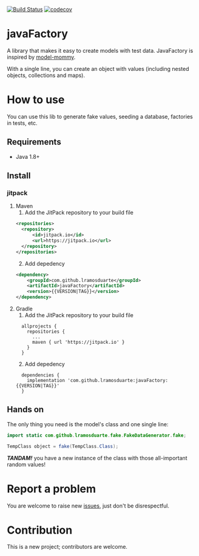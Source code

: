 [![Build Status](https://travis-ci.org/lramosduarte/javaFactory.svg?branch=master)](https://travis-ci.org/lramosduarte/javaFactory) [![codecov](https://codecov.io/gh/lramosduarte/javaFactory/branch/master/graph/badge.svg)](https://codecov.io/gh/lramosduarte/javaFactory)

# javaFactory
A library that makes it easy to create models with test data. JavaFactory is inspired by [model-mommy](https://model-mommy.readthedocs.io/en/latest/index.html). 

With a single line, you can create an object with values (including nested objects, collections and maps).

# How to use

You can use this lib to generate fake values, seeding a database, factories in tests, etc.

## Requirements

- Java 1.8+

## Install
### jitpack

1. Maven
    1. Add the JitPack repository to your build file    
    ```xml
    <repositories>
      <repository>
          <id>jitpack.io</id>
          <url>https://jitpack.io</url>
      </repository>
    </repositories>
    ```
    2. Add depedency
    ```xml
    <dependency>
        <groupId>com.github.lramosduarte</groupId>
        <artifactId>javaFactory</artifactId>
        <version>{{VERSION|TAG}}</version>
    </dependency>
    ```
2. Gradle
    1. Add the JitPack repository to your build file
    ```
      allprojects {
        repositories {
          ...
          maven { url 'https://jitpack.io' }
        }
      }
    ```
    2. Add depedency
    ```
      dependencies {
        implementation 'com.github.lramosduarte:javaFactory:{{VERSION|TAG}}'
      }
    ```

## Hands on

The only thing you need is the model's class and one single line:

```java
import static com.github.lramosduarte.fake.FakeDataGenerator.fake;

TempClass object = fake(TempClass.Class);
```

***TANDAM!*** you have a new instance of the class with those all-important random values!

# Report a problem

You are welcome to raise new [issues](https://github.com/lramosduarte/javaFactory/issues), just
don't be disrespectful.

# Contribution

This is a new project; contributors are welcome.

